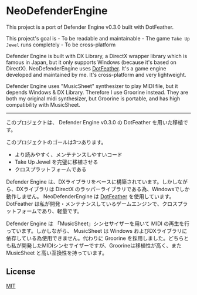 # NeoDefenderEngine

This project is a port of Defender Engine v0.3.0 built with DotFeather.

This project's goal is
    - To be readable and maintainable
    - The game `Take Up Jewel` runs completely
    - To be cross-platform

Defender Engine is built with DX Library, a DirectX wrapper library which is famous in Japan, but it only supports Windows (because it's based on DirectX). NeoDefenderEngine uses [DotFeather](https://github.com/xeltica/dotfeather). It's a game engine developed and maintained by me. It's cross-platform and very lightweight.

Defender Engine uses "MusicSheet" synthesizer to play MIDI file, but it depends Windows & DX Library. Therefore I use Groorine instead. They are both my original midi synthesizer, but Groorine is portable, and has high compatibility with MusicSheet.

------

このプロジェクトは、 Defender Engine v0.3.0 の DotFeather を用いた移植です。

このプロジェクトのゴールは3つあります。
- より読みやすく、メンテナンスしやすいコード
- Take Up Jewel を完璧に移植させる
- クロスプラットフォームである

Defender Engine は、DXライブラリをベースに構築されています。しかしながら、DXライブラリは DirectX のラッパーライブラリである為、Windowsでしか動作しません。 NeoDefenderEngine は [DotFeather](https://github.com/xeltica/dotfeather) を使用しています。 DotFeather は私が開発・メンテナンスしているゲームエンジンで、クロスプラットフォームであり、軽量です。

Defender Engine は 「MusicSheet」シンセサイザーを用いて MIDI の再生を行っています。しかしながら、 MusicSheet は Windows およびDXライブラリに依存している為使用できません。代わりに Groorine を採用しました。どちらとも私が開発したMIDIシンセサイザーですが、Groorineは移植性が高く、また MusicSheet と高い互換性を持っています。

## License

[MIT](LICENSE)